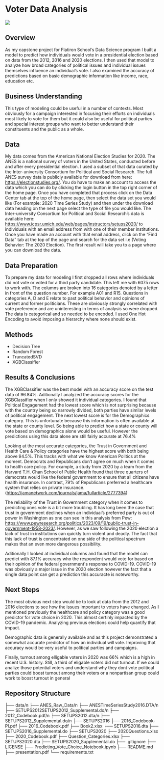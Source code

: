 # Voter Data Analysis
![](https://cdn.thefabricator.com/a/ballot-box-fabricator-navigates-unprecedented-demand-for-early-voting-1602917571.jpg?size=1000x1000)

## Overview
As my capstone project for Flatiron School’s Data Science program I built a model to predict how individuals would vote in a presidential election based on data from the 2012, 2016 and 2020 elections. I then used that model to analyze how broad categories of political issues and individual issues themselves influence an individual’s vote. I also examined the accuracy of predictions based on basic demographic information like income, race, education etc.

## Business Understanding
This type of modeling could be useful in a number of contexts. Most obviously for a campaign interested in focusing their efforts on individuals most likely to vote for them but it could also be useful for political parties and special interest groups who want to better understand their constituents and the public as a whole.

## Data
My data comes from the American National Election Studies for 2020. The ANES is a national survey of voters in the United States, conducted before and after every presidential election. I used a subset of that data curated by the Inter-university Consortium for Political and Social Research. The full ANES survey data is publicly available for download from here: https://electionstudies.org/. You do have to make an account to access the data which you can do by clicking the login button in the top right corner of the home page. Once you have completed that process click on the Data Center tab at the top of the home page, then select the data set you would like (For example: 2020 Time Series Study) and then under the download data heading on the next page select the type of file you would like. The Inter-university Consortium for Political and Social Research’s data is available here: https://www.icpsr.umich.edu/web/pages/instructors/setups2020/ to individuals with an email address from with one of their member institutions. Once you have made an account with that email address, click on the “Find Data” tab at the top of the page and search for the data set i.e (Voting Behavior: The 2020 Election). The first result will take you to a page where you can download the data.

## Data Preparation
To prepare my data for modeling I first dropped all rows where individuals did not vote or voted for a third party candidate. This left me with 6075 rows to work with. The columns are broken into 16 categories denoted by a letter in front of the question number. For example A01 and R15. Questions in categories A, D and E relate to past political behavior and opinions of current and former politicians. These are obviously strongly correlated with vote preference and are uninteresting in terms of analysis so were dropped. The data is categorical and so needed to be encoded. I used One Hot Encoding to avoid imposing a hierarchy where none should exist.

## Methods
- Decision Tree
- Random Forest
- TruncatedSVD
- XGBClassifier
## Results & Conclusions
The XGBClassifier was the best model with an accuracy score on the test data of 96.84%. Aditionally I analyzed the accuracy scores for the XGBClassifier when I only showed it individual categories. I found that Political Engagement had the lowest score which is not surprising because with the country being so narrowly divided, both parties have similar levels of political engagement. The next lowest score is for the Demographics category. This is unfortunate because this information is often available at the state or county level. So being able to predict how a state or county will vote based on demographics alone would be useful. However the predictions using this data alone are still fairly accurate at 76.4%

Looking at the most accurate categories, the Trust in Government and Health Care & Policy categories have the highest score with both being above 94.5%. This tracks with what we know American Politics at the moment. Democrats and Republicans don’t agree on much when it comes to health care policy. For example, a study from 2020 by a team from the Harvard T.H. Chan School of Public Health found that three quarters of democrats would like the federal government to ensure that all citizens have health insurance. In contrast, 79% of Republicans preferred a healthcare system that relies on private insurance. (https://jamanetwork.com/journals/jama/fullarticle/2777394)

The reliability of the Trust in Government category when it comes to predicting ones vote is a bit more troubling. It has long been the case that trust in government declines when an individual’s preferred party is out of power in Washington as one can see in this analysis from Pew: https://www.pewresearch.org/politics/2023/09/19/public-trust-in-government-1958-2023/. However, as we saw following the 2020 election a lack of trust in institutions can quickly turn violent and deadly. The fact that this lack of trust is concentrated on one side of the political spectrum makes that an even more dangerous possibility.

Aditionally I looked at individual columns and found that the model can predict with 87.1% accuracy who the respondent would vote for based on their opinion of the federal government's response to COVID-19. COVID-19 was obviously a major issue in the 2020 election however the fact that a single data point can get a prediction this accuracte is noteworthy.

## Next Steps
The most obvious next step would be to look at data from the 2012 and 2016 elections to see how the issues important to voters have changed. As I mentioned previously the healthcare and policy category was a good predictor for vote choice in 2020. This almost certinly impacted by the COVID-19 pandemic. Analyzing previous elections could help quantify that impact.

Demographic data is generally available and as this project demonstrated a somewhat accurate predictor of how an individual will vote. Improving that accuracy would be very useful to political parties and campaigns.

Finally, turnout among elligable voters in 2020 was 66% which is a high in recent U.S. history. Still, a third of eligable voters did not turnout. If we could analize those potential voters and understand why they dont vote political parties could boost turnout among their voters or a nonpartisan group could work to boost turnout in general

## Repository Structure
├── data/n
    ├── ANES_Raw_Data/n
        ├── ANESTimeSeriesStudy2016.DTA/n
    ├── SETUPS2012SETUPS2012_Supplemental.do/n
        ├── 2012_Codebook.pdf/n
        ├── SETUPS2012.dta/n
        ├── SETUPS2012_Supplemental.do/n
    ├── SETUPS2016
        ├── 2016_Codebook-Pl.pdf
        ├── 2016_Codebook.pdf
        ├── Book2.xlsx
        ├── SETUPS2016.dta
        ├── SETUPS2016_Supplemental.do
    ├── SETUPS2020
        ├── 2020Questions.xlsx
        ├── 2020_Codebook.pdf
        ├── Question_Categories.xlsx
        ├── SETUPS2020.dta
        ├── SETUPS2020_Supplemental.do
├── .gitignore
├── LICENSE
├── Predicting_Vote_Choice_Notebook.ipynb
├── README.md
├── presentation.pdf
└── requirements.txt

